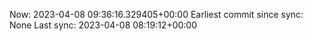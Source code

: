 Now: 2023-04-08 09:36:16.329405+00:00 Earliest commit since sync: None Last sync: 2023-04-08 08:19:12+00:00

